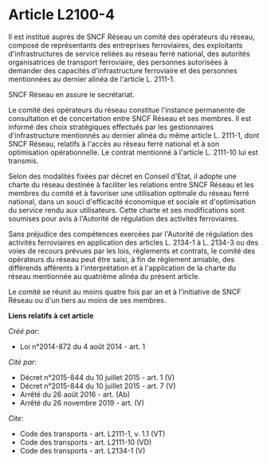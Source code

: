 # Article L2100-4

Il est institué auprès de SNCF Réseau un comité des opérateurs du réseau, composé de représentants des entreprises
ferroviaires, des exploitants d'infrastructures de service reliées au réseau ferré national, des autorités organisatrices de
transport ferroviaire, des personnes autorisées à demander des capacités d'infrastructure ferroviaire et des personnes
mentionnées au dernier alinéa de l'article L. 2111-1. 

SNCF Réseau en assure le secrétariat. 

Le comité des opérateurs du réseau constitue l'instance permanente de consultation et de concertation entre SNCF Réseau et
ses membres. Il est informé des choix stratégiques effectués par les gestionnaires d'infrastructure mentionnés au dernier
alinéa du même article L. 2111-1, dont SNCF Réseau, relatifs à l'accès au réseau ferré national et à son optimisation
opérationnelle. Le contrat mentionné à l'article L. 2111-10 lui est transmis. 

Selon des modalités fixées par décret en Conseil d'Etat, il adopte une charte du réseau destinée à faciliter les relations
entre SNCF Réseau et les membres du comité et à favoriser une utilisation optimale du réseau ferré national, dans un souci
d'efficacité économique et sociale et d'optimisation du service rendu aux utilisateurs. Cette charte et ses modifications
sont soumises pour avis à l'Autorité de régulation des activités ferroviaires. 

Sans préjudice des compétences exercées par l'Autorité de régulation des activités ferroviaires en application des articles
L. 2134-1 à L. 2134-3 ou des voies de recours prévues par les lois, règlements et contrats, le comité des opérateurs du
réseau peut être saisi, à fin de règlement amiable, des différends afférents à l'interprétation et à l'application de la
charte du réseau mentionnée au quatrième alinéa du présent article. 

Le comité se réunit au moins quatre fois par an et à l'initiative de SNCF Réseau ou d'un tiers au moins de ses membres.

**Liens relatifs à cet article**

_Créé par_:

  - Loi n°2014-872 du 4 août 2014 - art. 1

_Cité par_:

  - Décret n°2015-844 du 10 juillet 2015 - art. 1 (V)
  - Décret n°2015-844 du 10 juillet 2015 - art. 7 (V)
  - Arrêté du 26 août 2016 - art. (Ab)
  - Arrêté du 26 novembre 2019 - art. (V)

_Cite_:

  - Code des transports - art. L2111-1, v. 1.1 (VT)
  - Code des transports - art. L2111-10 (VD)
  - Code des transports - art. L2134-1 (V)
